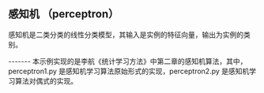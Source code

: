 ## 感知机 （perceptron）

感知机是二类分类的线性分类模型，其输入是实例的特征向量，输出为实例的类别。

------- 本示例实现的是李航《统计学习方法》中第二章的感知机算法，其中，perceptron1.py 是感知机学习算法原始形式的实现，perceptron2.py 是感知机学习算法对偶式的实现。
